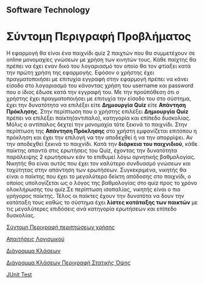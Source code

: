 <h2> Software Technology </h2>

# Σύντομη Περιγραφή Προβλήματος
 
Η εφαρμογή θα είναι ένα παιχνίδι quiz 2 παιχτών που θα συμμετέχουν σε online μονομαχίες γνώσεων με χρήση των κινητών τους.
 Κάθε παίχτης θα πρέπει να έχει εναν δικό του λογαριασμό τον οποίο θα τον φτίαξει κατά την πρώτη χρήση της εφαρμογής. Εφόσον
 ο χρήστης έχει πραγματοποιήσει με επιτυχία εγγραφή στην εφαρμογή πρέπει να κάνει είσοδο στο λογαριασμό του κάνοντας χρήση του username και
 password που ο ίδιος έδωσε κατά την εγγραφή του.
Με την προϋπόθεση ότι ο χρήστης έχει πραγματοποιήσει με επιτυχία την είσοδο του στο σύστημα, έχει την δυνατότητα να επιλέξει είτε **Δημιουργία Quiz**
είτε **Απάντηση Πρόκλησης**. Στην περίπτωση που ο χρήστης επιλέξει **Δημιουργία Quiz** πρέπει να επιλέξει παίκτη(αντιπαλο),
κατηγορία και επίπεδο δυσκολίας. Μόλις ο αντίπαλος δεχτεί την μονομαχία τότε ξεκινά το παιχνίδι. Στην περίπτωση της **Απάντηση Πρόκλησης**
στο χρήστη εμφανίζεται επιτόπου η πρόκληση και έχει την επιλογή να την αποδεχθεί ή να την απορρίψει. Αν την αποδεχθεί ξεκινά το παιχνίδι.
Κατά την **διάρκεια του παιχνιδιού**, κάθε παίκτης απαντά στις ερωτήσεις του Quiz, έχοντας την δυνατότητα παράλειψης 2 ερωτήσεων
εάν το επιθυμεί λόγω αρνητικής βαθμολογίας. Νικητής θα είναι αυτός που έχει τον καλύτερο συνδυασμό γνώσεων και ταχύτητας στην απάντηση των ερωτήσεων.
Συγκεκριμένα, νικητής θα είναι ο παίκτης που έχει το μεγαλύτερο δείκτη απόδοσης στο παιχνίδι, ο οποίος υπολογίζεται ως ο λόγος της βαθμολογίας
στο quiz προς το χρόνο ολοκλήρωσης του quiz.Σε περίπτωση ισοπαλίας, νικητής είναι ο πιο γρήγορος παίκτης.
Τέλος οι παίκτες έχουν την δυνατότα να δουν την κατάταξη τους καθώς το σύστημα έχει **λίστες κατάταξης των παικτών** με τις μεγαλύτερες
επιδόσεις ανά κατηγορία ερωτήσεων και επίπεδο δυσκολίας. 


[Σύντομη Περιγραφή περιπτώσεων χρήσης](https://github.com/stkokko/Projects/blob/master/SoftwareTechnology%20(Android%20-%20Java)/requirements/use-case-model.md)

[Απαιτήσεις Λογισμικού](https://github.com/stkokko/Projects/blob/master/SoftwareTechnology%20(Android%20-%20Java)/requirements/software-requirements.md)

[Διάγραμμα Κλάσεων](https://github.com/stkokko/Projects/blob/master/SoftwareTechnology%20(Android%20-%20Java)/requirements/JUnit%20Test/class-diagram-design.md)

[Διάγραμμα Κλάσεων Περιγραφή Στατικής Όψης](https://github.com/stkokko/Projects/blob/master/SoftwareTechnology%20(Android%20-%20Java)/requirements/JUnit%20Test/class-diagram-design.md)

[JUnit Test](https://github.com/stkokko/Projects/blob/master/SoftwareTechnology%20(Android%20-%20Java)/requirements/JUnit%20Test/test-coverage.md)
